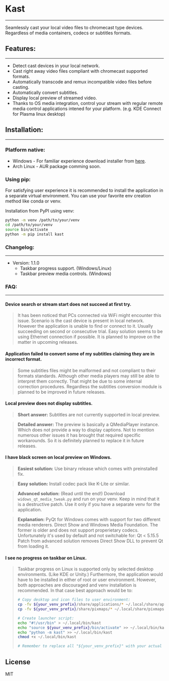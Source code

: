 # Kast
---
Seamlessly cast your local video files to chromecast type devices.
Regardless of media containers, codecs or subtitles formats.

## Features:
---
- Detect cast devices in your local network.
- Cast right away video files compliant with chromecast supported formats.
- Automatically transcode and remux incompatible video files before casting.
- Automatically convert subtitles.
- Display local preview of streamed video.
- Thanks to OS media integration, control your stream with regular remote media control applications intened for your platform.
(e.g. KDE Connect for Plasma linux desktop)

## Installation:
---

### Platform native:
- Windows - For familiar experience download installer from [here](https://bitbucket.org/massultidev/kast/downloads/).
- Arch Linux - AUR package comming soon.

### Using pip:
For satisfying user experience it is recommended to install the application in a separate virtual environment.
You can use your favorite env creation method like conda or venv.

Installation from PyPI using venv:
```sh
python -m venv /path/to/your/venv
cd /path/to/your/venv
source bin/activate
python -m pip install kast
```

### Changelog:
---
- Version: 1.1.0
  - Taskbar progress support. (Windows/Linux)
  - Taskbar preview media controls. (Windows)

### FAQ:
---

#### Device search or stream start does not succeed at first try.
> It has been noticed that PCs connected via WiFi might encounter this issue.
Scenario is the cast device is present in local network.
However the application is unable to find or connect to it.
Usually succeeding on second or consecutive trial.
Easy solution seems to be using Ethernet connection if possible.
It is planned to improve on the matter in upcoming releases.

#### Application failed to convert some of my subtitles claiming they are in incorrect format.
> Some subtitles files might be malformed and not compliant to their formats standards.
Although other media players may still be able to interpret them correctly.
That might be due to some internal correction procedures.
Regardless the subtitles conversion module is planned to be improved in future releases.

#### Local preview does not display subtitles.
> **Short answer:**
Subtitles are not currently supported in local preview.

> **Detailed answer:**
The preview is basically a QMediaPlayer instance.
Which does not provide a way to display captions.
Not to mention numerous other issues it has brought that required specific workarounds.
So it is definitely planned to replace it in future releases.

#### I have black screen on local preview on Windows.
> **Easiest solution:**
Use binary release which comes with preinstalled fix.

> **Easy solution:**
Install codec pack like K-Lite or similar.

> **Advanced solution:**
(Read until the end!) Download `widows_qt_media_tweak.py` and run on your venv.
Keep in mind that it is a destructive patch.
Use it only if you have a separate venv for the application.

> **Explanation:**
PyQt for Windows comes with support for two different media renderers.
Direct Show and Windows Media Foundation.
The former is older and does not support properietary codecs.
Unfortunately it's used by default and not switchable for: Qt < 5.15.5
Patch from advanced solution removes Direct Show DLL to prevent Qt from loading it.

#### I see no progress on taskbar on Linux.
> Taskbar progress on Linux is supported only by selected desktop environments. (Like KDE or Unity.)
Furthermore, the application would have to be installed in either of root or user environment.
However, both approaches are discouraged and venv installation is recommended.
In that case best approach would be to:
> ```sh
> # Copy desktop and icon files to user environment:
> cp -fv ${your_venv_prefix}/share/applications/* ~/.local/share/applications/
> cp -fv ${your_venv_prefix}/share/pixmaps/* ~/.local/share/pixmaps/
> 
> # Create launcher script:
> echo "#!/usr/bin" > ~/.local/bin/kast
> echo "source ${your_venv_prefix}/bin/activate" >> ~/.local/bin/kast
> echo "python -m kast" >> ~/.local/bin/kast
> chmod +x ~/.local/bin/kast
> 
> # Remember to replace all "${your_venv_prefix}" with your actual path!
> ```

## License
MIT
